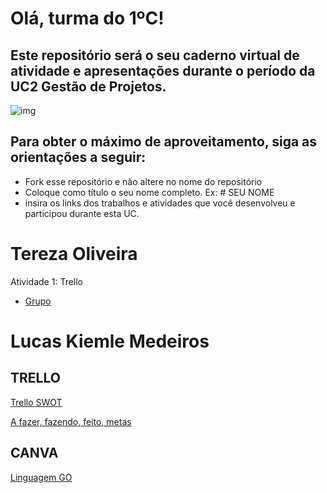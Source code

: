 # Olá, turma do 1ºC! 
## Este repositório será o seu caderno virtual de atividade e apresentações durante o período da UC2 Gestão de Projetos. 

![img](https://blog.acelerato.com/wp-content/uploads/2020/08/5-beneficios-da-gesta%CC%83o-de-projetos-para-a-sua-empresa-1200x640.png)

## Para obter o máximo de aproveitamento, siga as orientações a seguir:

- Fork esse repositório e não altere no nome do repositório
- Coloque como título o seu nome completo. Ex: # SEU NOME
- insira os links dos trabalhos e atividades que você desenvolveu e participou durante esta UC.

# Tereza Oliveira

Atividade 1: Trello 
- [Grupo](link)



# Lucas Kiemle Medeiros

## TRELLO

[Trello SWOT](https://trello.com/invite/b/GOPJrfkO/ATTI2ca610ab0eaa71630a77b3826df980ee2CC97D02/analise-swot-amazon)

[A fazer, fazendo, feito, metas](https://trello.com/invite/b/q2nuDqAD/ATTIe55e1207fe61d1d1a1af928641386da4E2C1E0A7/trabalho)

## CANVA

[Linguagem GO](https://www.canva.com/design/DAGEjaXxHqU/f4kD7Ghe-EfPqTGlCe5M9g/edit?utm_content=DAGEjaXxHqU&utm_campaign=designshare&utm_medium=link2&utm_source=sharebutton)
